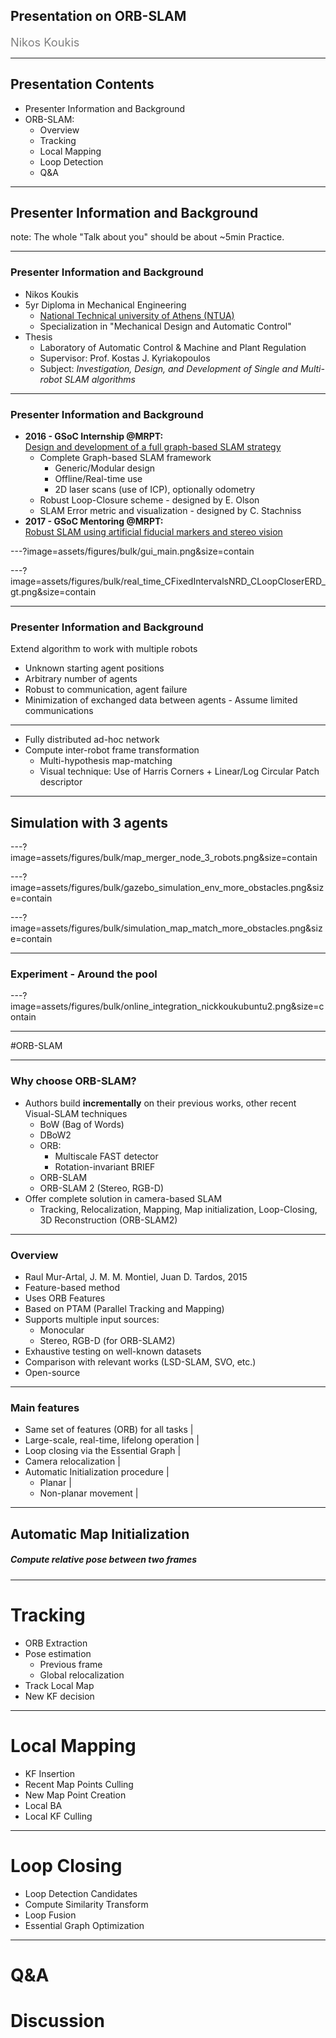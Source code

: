 <!-- .slide: class="center" -->
## Presentation on ORB-SLAM

<div style="color:gray; font-size: 1.3em">
Nikos Koukis<br>
</div>

---

## Presentation Contents

- Presenter Information and Background
- ORB-SLAM:
  - Overview
  - Tracking
  - Local Mapping
  - Loop Detection
  - Q&A


---

<!-- .slide: class="center" -->
## Presenter Information and Background

note:
The whole "Talk about you" should be about ~5min
Practice.

---

### Presenter Information and Background

- Nikos Koukis
- 5yr Diploma in Mechanical Engineering
  + [National Technical university of Athens (NTUA)](www.mech.ntua.gr/en)
  + Specialization in "Mechanical Design and Automatic Control"
- Thesis
  + Laboratory of Automatic Control & Machine and Plant
    Regulation
  + Supervisor: Prof. Kostas J. Kyriakopoulos
  + Subject: *Investigation, Design, and Development of Single and Multi-robot
      SLAM algorithms*

---

### Presenter Information and Background

- **2016 - GSoC Internship @MRPT:**<br>[Design and development of a full graph-based SLAM strategy](https://summerofcode.withgoogle.com/archive/2016/projects/6025600208732160/)
  - Complete Graph-based SLAM framework
    - Generic/Modular design
    - Offline/Real-time use
    - 2D laser scans (use of ICP), optionally odometry
  - Robust Loop-Closure scheme - designed by E.  Olson
  - SLAM Error metric and visualization - designed by C. Stachniss
- **2017 - GSoC Mentoring @MRPT:**<br>[Robust SLAM using artificial fiducial markers and stereo vision](https://github.com/MRPT/GSoC2017-discussions/issues/5)


---?image=assets/figures/bulk/gui_main.png&size=contain
<!-- .slide: data-background-transition="none" -->
---?image=assets/figures/bulk/real_time_CFixedIntervalsNRD_CLoopCloserERD_gt.png&size=contain
<!-- .slide: data-background-transition="none" -->

---

### Presenter Information and Background

Extend algorithm to work with multiple robots

- Unknown starting agent positions
- Arbitrary number of agents
- Robust to communication, agent failure
- Minimization of exchanged data between agents - Assume limited communications

<hr>

- Fully distributed ad-hoc network
- Compute inter-robot frame transformation
  - Multi-hypothesis map-matching
  - Visual technique: Use of Harris Corners + Linear/Log Circular Patch descriptor

---

<!-- .slide: class="center" -->
## Simulation with 3 agents

---?image=assets/figures/bulk/map_merger_node_3_robots.png&size=contain

---?image=assets/figures/bulk/gazebo_simulation_env_more_obstacles.png&size=contain
<!-- .slide: data-background-transition="none" -->
---?image=assets/figures/bulk/simulation_map_match_more_obstacles.png&size=contain
<!-- .slide: data-background-transition="none" -->

---

<!-- .slide: class="center" -->
### Experiment - Around the pool

---?image=assets/figures/bulk/online_integration_nickkoukubuntu2.png&size=contain

---

<!-- .slide: class="center" -->
#ORB-SLAM

---

### Why choose ORB-SLAM?

- Authors build **incrementally** on their previous works, other recent
    Visual-SLAM techniques
  - BoW (Bag of Words)
  - DBoW2
  - ORB:
    - Multiscale FAST detector
    - Rotation-invariant BRIEF
  - ORB-SLAM
  - ORB-SLAM 2 (Stereo, RGB-D)
- Offer complete solution in camera-based SLAM
  - Tracking, Relocalization, Mapping, Map initialization, Loop-Closing, 3D Reconstruction
      (ORB-SLAM2)


---

### Overview

- Raul Mur-Artal, J. M. M. Montiel, Juan D. Tardos, 2015
- Feature-based method
- Uses ORB Features
- Based on PTAM (Parallel Tracking and Mapping)
- Supports multiple input sources:
  - Monocular
  - Stereo, RGB-D (for ORB-SLAM2)
- Exhaustive testing on well-known datasets
- Comparison with relevant works (LSD-SLAM, SVO, etc.)
- Open-source

---

### Main features

- Same set of features (ORB) for all tasks |
- Large-scale, real-time, lifelong operation |
- Loop closing via the Essential Graph |
- Camera relocalization |
- Automatic Initialization procedure |
  - Planar |
  - Non-planar movement  |

---

<!-- .slide: class="center" -->
## Automatic Map Initialization

##### Compute relative pose between two frames

---

# Tracking

- ORB Extraction
- Pose estimation
  - Previous frame
  - Global relocalization
- Track Local Map
- New KF decision


---

# Local Mapping

- KF Insertion
- Recent Map Points Culling
- New Map Point Creation
- Local BA
- Local KF Culling


---

# Loop Closing

- Loop Detection Candidates
- Compute Similarity Transform
- Loop Fusion
- Essential Graph Optimization

---

<!-- .slide: class="center" -->
# Q&A
# Discussion
